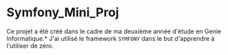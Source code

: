 # Symfony_Mini_Proj
Ce projet a été créé dans le cadre de ma deuxième année d'étude en Genie Informatique.* J'ai utilisé le framework `SYMFONY` dans le but d'apprendre à l'utiliser de zéro.
